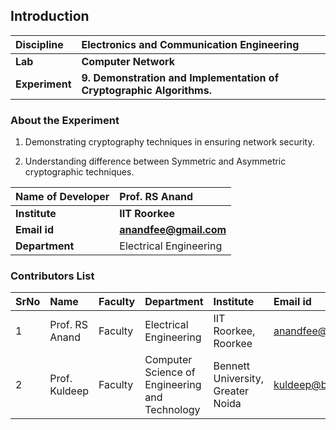 ## Introduction


<b>Discipline | <b>Electronics and Communication Engineering
:--|:--|
<b> Lab | <b> Computer Network
<b> Experiment|     <b> 9. Demonstration and Implementation of Cryptographic Algorithms.

### About the Experiment 

1. Demonstrating cryptography techniques in ensuring network security.

2. Understanding difference between Symmetric and Asymmetric cryptographic techniques.

<b>Name of Developer | <b> Prof. RS Anand
:--|:--|
<b> Institute | <b> IIT Roorkee
<b> Email id|     <b> anandfee@gmail.com
<b> Department | Electrical Engineering

### Contributors List

SrNo | Name | Faculty | Department| Institute | Email id
:--|:--|:--|:--|:--|:--|
1 | Prof. RS Anand | Faculty | Electrical Engineering | IIT Roorkee, Roorkee | anandfee@gmail.com
2 | Prof. Kuldeep | Faculty | Computer Science of Engineering and Technology | Bennett University, Greater Noida  | kuldeep@bennett.edu.in
